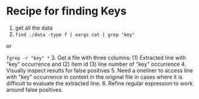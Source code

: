 # Recipe for finding Keys

1. get all the data
2. ```find ./data -type f | xargs cat | grep "key"```

or 

```fgrep -r "key" *```
3. Get a file with three columns: (1) Extracted line with "key" occurrence and (2) item id (3) line number of "key" occurrence
4. Visually inspect results for false positives
5. Need a oneliner to access line with "key" occurrence in context in the original file in cases where it is difficult to evaluate the extracted line.
6. Refine regular expression to work around false positives.








